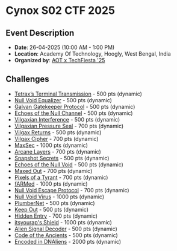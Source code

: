 # Cynox S02 CTF 2025

## Event Description

- **Date**: 26-04-2025 (10:00 AM - 1:00 PM)
- **Location**: Academy Of Technology, Hoogly, West Bengal, India
- **Organized by**: [AOT x TechFiesta '25](https://aotfiesta25.tech/)

## Challenges

- [Tetrax’s Terminal Transmission](./C01/README.md) - 500 pts (dynamic)
- [Null Void Equalizer](./C02/README.md) - 500 pts (dynamic)
- [Galvan Gatekeeper Protocol](./C03/README.md) - 500 pts (dynamic)
- [Echoes of the Null Channel](./C04/README.md) - 500 pts (dynamic)
- [Vilgaxian Interference](./C05/README.md) - 500 pts (dynamic)
- [Vilgaxian Pressure Seal](./C06/README.md) - 700 pts (dynamic)
- [Vilgax Returns](./C07/README.md) - 500 pts (dynamic)
- [Vilgax Cipher](./C08/README.md) - 700 pts (dynamic)
- [MaxSec](./C09/README.md) - 1000 pts (dynamic)
- [Arcane Layers](./C10/README.md) - 700 pts (dynamic)
- [Snapshot Secrets](./C11/README.md) - 500 pts (dynamic)
- [Echoes of the Null Void](./C12/README.md) - 500 pts (dynamic)
- [Maxed Out](./C13/README.md) - 700 pts (dynamic)
- [Pixels of a Tyrant](./C14/README.md) - 700 pts (dynamic)
- [fARMed](./C15/README.md) - 1000 pts (dynamic)
- [Null Void Escape Protocol](./C16/README.md) - 700 pts (dynamic)
- [Null Void Virus](./C18/README.md) - 1000 pts (dynamic)
- [PlumberNet](./C19/README.md) - 500 pts (dynamic)
- [Keep Out](./C20/README.md) - 500 pts (dynamic)
- [Hidden Entry](./C21/README.md) - 700 pts (dynamic)
- [itsyourap's Shield](./C22/README.md) - 1000 pts (dynamic)
- [Alien Signal Decoder](./C23/README.md) - 500 pts (dynamic)
- [Code of the Ancients](./C24/README.md) - 500 pts (dynamic)
- [Encoded in DNAliens](./C25/README.md) - 2000 pts (dynamic)
